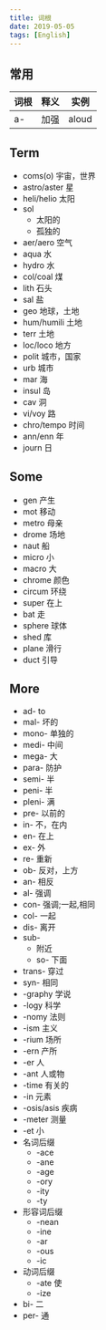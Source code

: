 ```yaml
---
title: 词根
date: 2019-05-05
tags: [English]
---
```


## 常用

| 词根 | 释义 | 实例  |
| ---- | ---- | ----- |
| a-   | 加强 | aloud |

## Term

- coms(o) 宇宙，世界
- astro/aster 星
- heli/helio 太阳
- sol
  - 太阳的
  - 孤独的
- aer/aero 空气
- aqua 水
- hydro 水
- col/coal 煤
- lith 石头
- sal 盐
- geo 地球，土地
- hum/humili 土地
- terr 土地
- loc/loco 地方
- polit 城市，国家
- urb 城市
- mar 海
- insul 岛
- cav 洞
- vi/voy 路
- chro/tempo 时间
- ann/enn 年
- journ 日

## Some

- gen 产生
- mot 移动
- metro 母亲
- drome 场地
- naut 船
- micro 小
- macro 大
- chrome 颜色
- circum 环绕
- super 在上
- bat 走
- sphere 球体
- shed 库
- plane 滑行
- duct 引导

## More

- ad- to
- mal- 坏的
- mono- 单独的
- medi- 中间
- mega- 大
- para- 防护
- semi- 半
- peni- 半
- pleni- 满
- pre- 以前的
- in- 不，在内
- en- 在上
- ex- 外
- re- 重新
- ob- 反对，上方
- an- 相反
- al- 强调
- con- 强调;一起,相同
- col- 一起
- dis- 离开
- sub-
  - 附近
  - so- 下面
- trans- 穿过
- syn- 相同
- -graphy 学说
- -logy 科学
- -nomy 法则
- -ism 主义
- -rium 场所
- -ern 产所
- -er 人
- -ant 人或物
- -time 有关的
- -in 元素
- -osis/asis 疾病
- -meter 测量
- -et 小
- 名词后缀
  - -ace
  - -ane
  - -age
  - -ory
  - -ity
  - -ty
- 形容词后缀
  - -nean
  - -ine
  - -ar
  - -ous
  - -ic
- 动词后缀
  - -ate 使
  - -ize
- bi- 二
- per- 通
